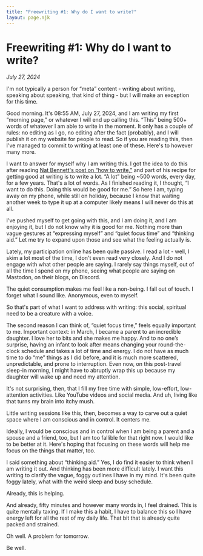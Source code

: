 ```yaml
---
title: "Freewriting #1: Why do I want to write?"
layout: page.njk
---
```


# Freewriting #1: Why do I want to write?

_July 27, 2024_

I'm not typically a person for “meta” content - writing about writing, speaking about speaking, that kind of thing - but I will make an exception for this time.

Good morning. It's 08:55 AM, July 27, 2024, and I am writing my first “morning page,” or whatever I will end up calling this. “This” being 500+ words of whatever I am able to write in the moment. It only has a couple of rules: no editing as I go, no editing after the fact (probably), and I will publish it on my website for people to read. So if you are reading this, then I've managed to commit to writing at least one of these. Here's to however many more.

I want to answer for myself why I am writing this. I got the idea to do this after reading [Nat Bennett's post on “how to write,”](https://www.simplermachines.com/how-to-write/) and part of his recipe for getting good at writing is to write a lot. “A lot” being ~500 words, every day, for a few years. That's a lot of words. As I finished reading it, I thought, “I want to do this. Doing this would be good for me.” So here I am, typing away on my phone, while still on holiday, because I know that waiting another week to type it up at a computer likely means I will never do this at all.

I've pushed myself to get going with this, and I am doing it, and I am enjoying it, but I do not know why it is good for me. Nothing more than vague gestures at “expressing myself” and “quiet focus time” and “thinking aid.” Let me try to expand upon those and see what the feeling actually is.

Lately, my participation online has been quite passive. I read a lot - well, I skim a lot most of the time, I don't even read very closely. And I do not engage with what other people are saying. I rarely say things myself, out of all the time I spend on my phone, seeing what people are saying on Mastodon, on their blogs, on Discord.

The quiet consumption makes me feel like a non-being. I fall out of touch. I forget what I sound like. Anonymous, even to myself.

So that's part of what I want to address with writing: this social, spiritual need to be a creature with a voice.

The second reason I can think of, “quiet focus time,” feels equally important to me. Important context: in March, I became a parent to an incredible daughter. I love her to bits and she makes me happy. And to no one’s surprise, having an infant to look after means changing your round-the-clock schedule and takes a lot of time and energy. I do not have as much time to do “me” things as I did before, and it is much more scattered, unpredictable, and prone to interruption. Even now, on this post-travel sleep-in morning, I might have to abruptly wrap this up because my daughter will wake up and need my attention.

It's not surprising, then, that I fill my free time with simple, low-effort, low-attention activities. Like YouTube videos and social media. And uh, living like that turns my brain into itchy mush.

Little writing sessions like this, then, becomes a way to carve out a quiet space where I am conscious and in control. It centers me.

Ideally, I would be conscious and in control when I am being a parent and a spouse and a friend, too, but I am too fallible for that right now. I would like to be better at it. Here's hoping that focusing on these words will help me focus on the things that matter, too.

I said something about “thinking aid.” Yes, I do find it easier to think when I am writing it out. And thinking has been more difficult lately. I want this writing to clarify the vague, foggy outlines I have in my mind. It's been quite foggy lately, what with the weird sleep and busy schedule.

Already, this is helping.

And already, fifty minutes and however many words in, I feel drained. This is quite mentally taxing. If I make this a habit, I have to balance this so I have energy left for all the rest of my daily life. That bit that is already quite packed and strained.

Oh well. A problem for tomorrow.

Be well.
